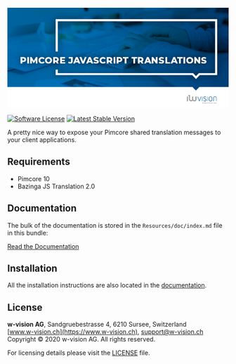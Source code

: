 ![Pimcore JavaScript Translations](src/PimcoreJsTranslationBundle/Resources/docs/images/github_banner.jpg "Pimcore JavaScript Translations")

[![Software License](https://img.shields.io/badge/license-GPLv3-brightgreen.svg?style=flat-square)](LICENSE.md)
[![Latest Stable Version](https://img.shields.io/packagist/v/w-vision/pimcore-js-translation-bundle.svg?style=flat-square)](https://packagist.org/packages/w-vision/data-definitions)

A pretty nice way to expose your Pimcore shared translation messages to your client applications.

## Requirements
* Pimcore 10
* Bazinga JS Translation 2.0

## Documentation

The bulk of the documentation is stored in the `Resources/doc/index.md`
file in this bundle:

[Read the Documentation](https://github.com/w-vision/PimcoreJsTranslationBundle/blob/master/src/PimcoreJsTranslationBundle/Resources/docs/index.md)

## Installation

All the installation instructions are also located in the
[documentation](https://github.com/w-vision/PimcoreJsTranslationBundle/blob/master/src/PimcoreJsTranslationBundle/Resources/docs/index.md).

## License
**w-vision AG**, Sandgruebestrasse 4, 6210 Sursee, Switzerland  
[www.w-vision.ch](https://www.w-vision.ch), support@w-vision.ch  
Copyright © 2020 w-vision AG. All rights reserved.

For licensing details please visit the [LICENSE](LICENSE) file.
